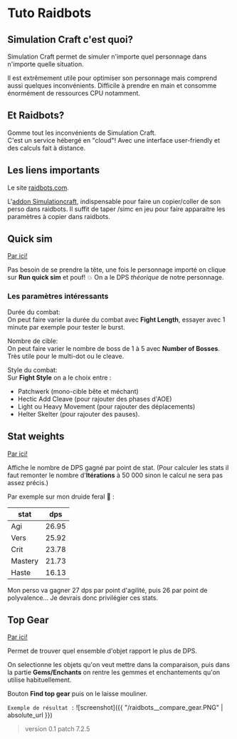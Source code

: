 # Tuto Raidbots

## Simulation Craft c'est quoi?

Simulation Craft permet de simuler n'importe quel personnage dans n'importe quelle situation.

Il est extrêmement utile pour optimiser son personnage mais comprend aussi quelques inconvénients. Difficile à prendre en main et consomme énormément de ressources CPU notamment.


## Et Raidbots?

Gomme tout les inconvénients de Simulation Craft.
<br />
C'est un service hébergé en "cloud"! Avec une interface user-friendly et des calculs fait à distance.


## Les liens importants

Le site [raidbots.com](https://www.raidbots.com).

L'[addon Simulationcraft](https://www.curseforge.com/wow/addons/simulationcraft), indispensable pour faire un copier/coller de son perso dans raidbots. Il suffit de taper /simc en jeu pour faire apparaitre les paramètres à copier dans raidbots.


## Quick sim

[Par ici!](https://www.raidbots.com/simbot/quick)

Pas besoin de se prendre la tête, une fois le personnage importé on clique sur **Run quick sim** et pouf! :boom: On a le DPS *théorique* de notre personnage.

### Les paramètres intéressants

Durée du combat:
<br />
On peut faire varier la durée du combat avec **Fight Length**, essayer avec 1 minute par exemple pour tester le burst.

Nombre de cible:
<br />
On peut faire varier le nombre de boss de 1 à 5 avec **Number of Bosses**. Très utile pour le multi-dot ou le cleave.

Style du combat:
<br />
Sur **Fight Style** on a le choix entre :
- Patchwerk (mono-cible bête et méchant)
- Hectic Add Cleave (pour rajouter des phases d'AOE)
- Light ou Heavy Movement (pour rajouter des déplacements)
- Helter Skelter (pour rajouter des pauses).


## Stat weights

[Par ici!](https://www.raidbots.com/simbot/stats)

Affiche le nombre de DPS gagné par point de stat. (Pour calculer les stats il faut remonter le nombre d'**Itérations** à 50 000 sinon le calcul ne sera pas assez précis.)

Par exemple sur mon druide feral :tiger: :

| stat | dps |
|-------|--------|
| Agi | 26.95 |
| Vers | 25.92 |
| Crit | 23.78 |
| Mastery | 21.73 |
| Haste | 16.13 |

Mon perso va gagner 27 dps par point d'agilité, puis 26 par point de polyvalence... Je devrais donc privilégier ces stats.


## Top Gear

[Par ici!](https://www.raidbots.com/simbot/topgear)

Permet de trouver quel ensemble d'objet rapport le plus de DPS.

On selectionne les objets qu'on veut mettre dans la comparaison, puis dans la partie **Gems/Enchants** on rentre les gemmes et enchantements qu'on utilise habituellement.

Bouton **Find top gear** puis on le laisse mouliner.

`
Exemple de résultat :
`
![screenshot]({{ "/raidbots__compare_gear.PNG" | absolute_url }})


> version 0.1
> patch 7.2.5
